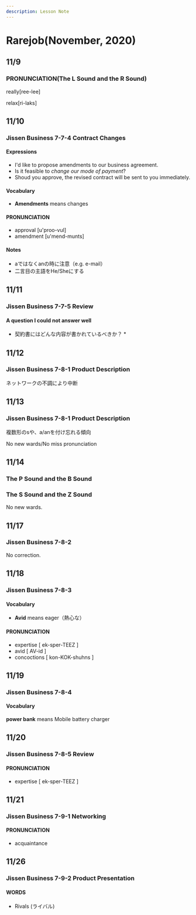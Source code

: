 ```yaml
---
description: Lesson Note
---
```


# Rarejob\(November, 2020\)

## 11/9

### **PRONUNCIATION\(**The L Sound and the R Sound**\)**

really\[ree-lee\]

relax\[ri-laks\]

## 11/10

### Jissen Business 7-7-4 Contract Changes

#### Expressions

* I'd like to propose amendments to our business agreement.
* Is it feasible to _change our mode of payment_?
* Shoud you approve, the revised contract will be sent to you immediately.

#### Vocabulary

* **Amendments** means changes

#### PRONUNCIATION

* approval \[u'proo-vul\]
* amendment \[u'mend-munts\]

#### Notes

* aではなくanの時に注意（e.g. e-mail）
* 二言目の主語をHe/Sheにする

## 11/11

### Jissen Business 7-7-5 Review

#### A question I could not answer well 

* 契約書にはどんな内容が書かれているべきか？
  * 

## 11/12

### Jissen Business 7-8-1 Product Description

ネットワークの不調により中断

## 11/13

### Jissen Business 7-8-1 Product Description

複数形のsや、a/anを付け忘れる傾向

No new wards/No miss pronunciation

##  11/14

### The P Sound and the B Sound

### The S Sound and the Z Sound

No new wards.

## 11/17

### Jissen Business 7-8-2

No correction.

## 11/18

### Jissen Business 7-8-3

#### Vocabulary

* **Avid** means eager（熱心な）

#### PRONUNCIATION

* expertise \[ ek-sper-TEEZ \]
* avid \[ AV-id \]
* concoctions \[ kon-KOK-shuhns \]

## 11/19

### Jissen Business 7-8-4

#### Vocabulary

**power bank** means Mobile battery charger

## 11/20

### Jissen Business 7-8-5 Review

#### PRONUNCIATION

* expertise \[ ek-sper-TEEZ \]

## 11/21

### Jissen Business 7-9-1 Networking

#### PRONUNCIATION

* acquaintance

## 11/26

### Jissen Business 7-9-2 Product Presentation

#### WORDS

* Rivals \(ライバル\)



